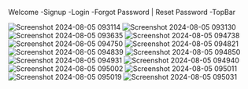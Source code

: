 Welcome
-Signup
-Login
-Forgot Password | Reset Password
-TopBar

![Screenshot 2024-08-05 093114](https://github.com/user-attachments/assets/838b9a24-706f-4683-862d-0f9436243e03)
![Screenshot 2024-08-05 093130](https://github.com/user-attachments/assets/dc0e9355-73a1-4312-b7ff-ba8f48fa86ea)
![Screenshot 2024-08-05 093635](https://github.com/user-attachments/assets/aba1493c-d99c-4956-88cd-8c1ceb4a789b)
![Screenshot 2024-08-05 094738](https://github.com/user-attachments/assets/e2a54813-bcda-4bcf-989c-5ffaf8677cbd)
![Screenshot 2024-08-05 094750](https://github.com/user-attachments/assets/7ea7da07-70e6-4195-9b48-2819129a8d4f)
![Screenshot 2024-08-05 094821](https://github.com/user-attachments/assets/1e213ea3-f588-434a-a024-973e8aee2800)
![Screenshot 2024-08-05 094839](https://github.com/user-attachments/assets/fb85b03c-1c00-4b1a-8f90-4fb4da8724e1)
![Screenshot 2024-08-05 094850](https://github.com/user-attachments/assets/85584a64-e7aa-4b76-a645-28bf2b7c8950)
![Screenshot 2024-08-05 094931](https://github.com/user-attachments/assets/f1fc1282-47fa-47e9-8f84-2e8534aa4bbd)
![Screenshot 2024-08-05 094940](https://github.com/user-attachments/assets/ddf0bcf3-0865-4da4-aa56-60368fffabb5)
![Screenshot 2024-08-05 095002](https://github.com/user-attachments/assets/fc41c4b6-bf18-467f-a5aa-371569ea81af)
![Screenshot 2024-08-05 095011](https://github.com/user-attachments/assets/bed083ea-584a-43b0-b119-6073af556c68)
![Screenshot 2024-08-05 095019](https://github.com/user-attachments/assets/f33e2351-1faf-4425-a693-da3864ffa67b)
![Screenshot 2024-08-05 095031](https://github.com/user-attachments/assets/388c3d54-0451-41d7-abbe-ae4402b99f9d)
